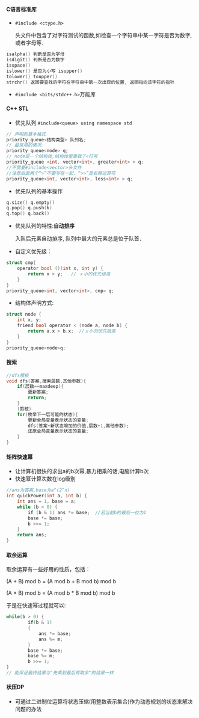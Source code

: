 #### C语言标准库

- `#include <ctype.h>`

  头文件中包含了对字符测试的函数,如检查一个字符串中某一字符是否为数字,或者字母等.

```c
isalpha() 判断是否为字母
isdigit() 判断是否为数字
isspace()
islower() 是否为小写 isupper()
tolower() toupper()
strchr() 返回要查找的字符在字符串中第一次出现的位置, 返回指向该字符的指针
```

- `#include <bits/stdc++.h>`万能库

#### C++ STL

- 优先队列 `#include<queue> using namespace std`

```c
// 声明的基本格式
priority_queue<结构类型> 队列名;
// 最常用的情况
priority_queue<node> q;
// node是一个结构体,结构体里重载了<符号
priority_queue <int, vector<int>, greater<int> > q;
//不需要#include<vector>头文件
//注意后面两个“>”不要写在一起，“>>”是右移运算符
priority_queue<int, vector<int>, less<int> > q;
```

- 优先队列的基本操作

```c
q.size() q.empty()
q.pop() q.push(k)
q.top() q.back()
```

- 优先队列的特性:**自动排序**

  入队后元素自动排序, 队列中最大的元素总是位于队首．

- 自定义优先级：

```c
struct cmp{
    operator bool ()(int x, int y) {
    	return x > y;   // ｘ小的优先级高  
    }
}
priority_queue<int, vector<int>, cmp> q;
```

- 结构体声明方式:

```c
struct node {
    int x, y;
    friend bool operator < (node a, node b) {
        return a.x > b.x;  //ｘ小的优先级高
    }
}
priority_queue<node>q;
```

#### 搜索

```c
//dfs模板
void dfs(答案,搜索层数,其他参数){
    if(层数==maxdeep){
        更新答案;
        return; 
    }
    (剪枝) 
    for(枚举下一层可能的状态){
        更新全局变量表示状态的变量;
        dfs(答案+新状态增加的价值,层数+1,其他参数);
        还原全局变量表示状态的变量;
    }
}
```

#### 矩阵快速幂

- 让计算机很快的求出a的b次幂,暴力相乘的话,电脑计算b次
- 快速幂计算次数在log级别 

```c
//ans为答案,base为a^(2^n)
int quickPower(int a, int b) {
    int ans = 1, base = a;
    while (b > 0) {
        if (b & 1) ans *= base;  //若当前b的最后一位为1
        base *= base;           
        b >>= 1;
    }
    return ans;
}
```

#### 取余运算

取余运算有一些好用的性质，包括：

(A + B) mod b = (A mod b + B mod b) mod b

(A * B) mod b = (A mod b * B mod b) mod b

于是在快速幂过程就可以: 

```c
while(b > 0) {
        if(b & 1)
        {
            ans *= base;
            ans %= m;
        }
        base *= base;
        base %= m;
        b >>= 1;
}
// 能保证最终结果与"先乘到最后再取余"的结果一样
```



#### 状压DP

- 可通过二进制位运算将状态压缩(用整数表示集合)作为动态规划的状态来解决问题的办法